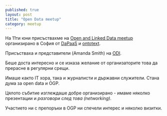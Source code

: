 ```yaml
---
published: true
layout: post
title: "Open Data meetup"
category: meetup
---
```


На 11ти юни присъствахме на [Open and Linked Data meetup](https://www.eventbrite.co.uk/e/open-and-linked-data-dapaas-meetup-sofia-11th-june-2014-tickets-11840239475)
организирано в София от [DaPaaS](http://project.dapaas.eu/) и [ontotext](http://www.ontotext.com/).

Присъстваха и представители (Amanda Smith) на [ODI](http://theodi.org/).

Беше доста интересно и се изказа желание от организаторите това да прерасне в регулярни срещи.

Имаше както IT хора, така и журналисти и държавни служители. Стана дума за open data и OGP.

Цялото събитие изглеждаше добре организирано - имаме няколко презентации и *разговори след това (networking)*.

Участието ни с препоръки в OGP ни спечели интерес и няколко визитки.
